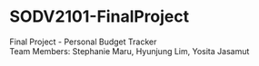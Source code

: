 # SODV2101-FinalProject
Final Project - Personal Budget Tracker<br>
Team Members: Stephanie Maru, Hyunjung Lim, Yosita Jasamut 
